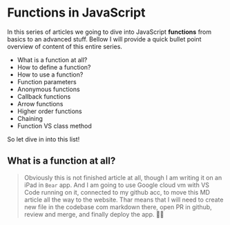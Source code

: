 # Functions in JavaScript
In this series of articles we going to dive into JavaScript **functions** from basics to an advanced stuff. Bellow I will provide a quick bullet point overview of content of this entire series.

* What is a function at all?
* How to define a function?
* How to use a function?
* Function parameters
* Anonymous functions
* Callback functions
* Arrow functions
* Higher order functions
* Chaining 
* Function VS class method

So let dive in into this list!

## What is a function at all?
> Obviously this is not finished article at all, though I am writing it on an iPad in `Bear` app. And I am going to use Google cloud vm with VS Code running on it, connected to my github acc, to move this MD article all the way to the website. Thar means that I will need to create new file in the codebase com markdown there, open PR in github, review and merge, and finally deploy the app. 👌🏻  